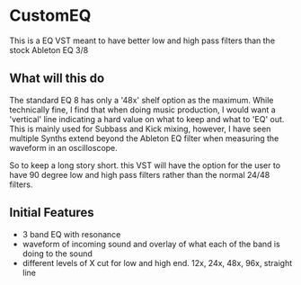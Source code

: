 # CustomEQ
This is a EQ VST meant to have better low and high pass filters than the stock Ableton EQ 3/8


## What will this do
The standard EQ 8 has only a '48x' shelf option as the maximum. While technically fine, I find that when doing music production, I would want a 'vertical' line indicating a hard value on what to keep and what to 'EQ' out. This is mainly used for Subbass and Kick mixing, however, I have seen multiple Synths extend beyond the Ableton EQ filter when measuring the waveform in an oscilloscope.

So to keep a long story short. this VST will have the option for the user to have 90 degree low and high pass filters rather than the normal 24/48 filters.


## Initial Features
- 3 band EQ with resonance
- waveform of incoming sound and overlay of what each of the band is doing to the sound
- different levels of X cut for low and high end. 12x, 24x, 48x, 96x, straight line
